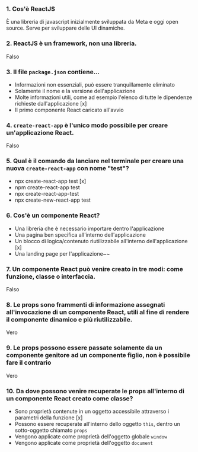 ### 1. Cos'è ReactJS
È una libreria di javascript inizialmente sviluppata da Meta e oggi open source. Serve per sviluppare delle UI dinamiche.

### 2. ReactJS è un framework, non una libreria.
Falso

### 3. Il file `package.json` contiene...

- Informazioni non essenziali, può essere tranquillamente eliminato
- Solamente il nome e la versione dell'applicazione
- Molte informazioni utili, come ad esempio l'elenco di tutte le dipendenze richieste dall'applicazione [x]
- Il primo componente React caricato all'avvio

### 4. `create-react-app` è l'unico modo possibile per creare un'applicazione React.
Falso

### 5. Qual è il comando da lanciare nel terminale per creare una nuova `create-react-app` con nome "test"?
- npx create-react-app test [x]
- npm create-react-app test
- npx create-react-app-test
- npx create-new-react-app test

### 6. Cos'è un componente React?
- Una libreria che è necessario importare dentro l'applicazione
- Una pagina ben specifica all'interno dell'applicazione
- Un blocco di logica/contenuto riutilizzabile all'interno dell'applicazione [x]
- Una landing page per l'applicazione~~

### 7. Un componente React può venire creato in tre modi: come funzione, classe o interfaccia.
Falso

### 8. Le props sono frammenti di informazione assegnati all'invocazione di un componente React, utili al fine di rendere il componente dinamico e più riutilizzabile.
Vero

### 9. Le props possono essere passate solamente da un componente genitore ad un componente figlio, non è possibile fare il contrario
Vero

### 10. Da dove possono venire recuperate le props all'interno di un componente React creato come classe?
- Sono proprietà contenute in un oggetto accessibile attraverso i parametri della funzione [x]
- Possono essere recuperate all'interno dello oggetto `this`, dentro un sotto-oggetto chiamato `props`
- Vengono applicate come proprietà dell'oggetto globale `window`
- Vengono applicate come proprietà dell'oggetto `document`